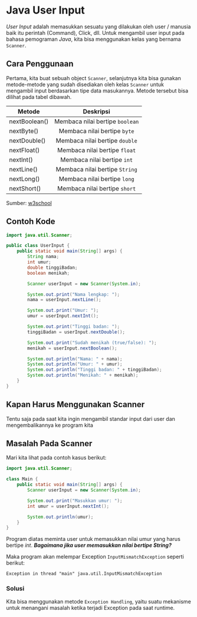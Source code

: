 # Java User Input

_User Input_ adalah memasukkan sesuatu yang dilakukan oleh user / manusia baik itu perintah (Command), Click, dll. Untuk mengambil user input pada bahasa pemograman _Java_, kita bisa menggunakan kelas yang bernama ```Scanner```.  

## Cara Penggunaan

Pertama, kita buat sebuah object ```Scanner```, selanjutnya kita bisa gunakan metode-metode yang sudah disediakan oleh kelas ```Scanner``` untuk mengambil input berdasarkan tipe data masukannya. Metode tersebut bisa dilihat pada tabel dibawah.

| Metode        |              Deskripsi              |
|---------------|:-----------------------------------:|
| nextBoolean() | Membaca nilai bertipe ```boolean``` |
| nextByte()    |  Membaca nilai bertipe ```byte```   |
| nextDouble()  | Membaca nilai bertipe ```double```  |
| nextFloat()   |  Membaca nilai bertipe ```float```  |
| nextInt()     |   Membaca nilai bertipe ```int```   |
| nextLine()    | Membaca nilai bertipe ```String```  |
| nextLong()    |  Membaca nilai bertipe ```long```   |
| nextShort()   |  Membaca nilai bertipe ```short```  |
Sumber: [w3school](https://www.w3schools.com/java/java_user_input.asp)

## Contoh Kode
```java
import java.util.Scanner;

public class UserInput {
    public static void main(String[] args) {
        String nama;
        int umur;
        double tinggiBadan;
        boolean menikah;

        Scanner userInput = new Scanner(System.in);

        System.out.print("Nama lengkap: ");
        nama = userInput.nextLine();

        System.out.print("Umur: ");
        umur = userInput.nextInt();

        System.out.print("Tinggi badan: ");
        tinggiBadan = userInput.nextDouble();

        System.out.print("Sudah menikah (true/false): ");
        menikah = userInput.nextBoolean();

        System.out.println("Nama: " + nama);
        System.out.println("Umur: " + umur);
        System.out.println("Tinggi badan: " + tinggiBadan);
        System.out.println("Menikah: " + menikah);
    }
}
```

## Kapan Harus Menggunakan Scanner
Tentu saja pada saat kita ingin mengambil standar input dari user dan mengembalikannya ke program kita

## Masalah Pada Scanner
Mari kita lihat pada contoh kasus berikut:

```java
import java.util.Scanner;

class Main {
    public static void main(String[] args) {
        Scanner userInput = new Scanner(System.in);

        System.out.print("Masukkan umur: ");
        int umur = userInput.nextInt();

        System.out.println(umur);
    }
}
```

Program diatas meminta user untuk memasukkan nilai umur yang harus bertipe _int_. **_Bagaimana jika user memasukkan nilai bertipe String?_** 

Maka program akan melempar Exception ```InputMismatchException``` seperti berikut:

```shell
Exception in thread "main" java.util.InputMismatchException
```

### Solusi

Kita bisa menggunakan metode ```Exception Handling```, yaitu suatu mekanisme untuk menangani masalah ketika terjadi Exception pada saat runtime.